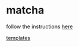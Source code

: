 # matcha

follow the instructions [here](https://discord.gg/pVhMuxQ)

[templates](https://github.com/ophyon/matcha-templates)
